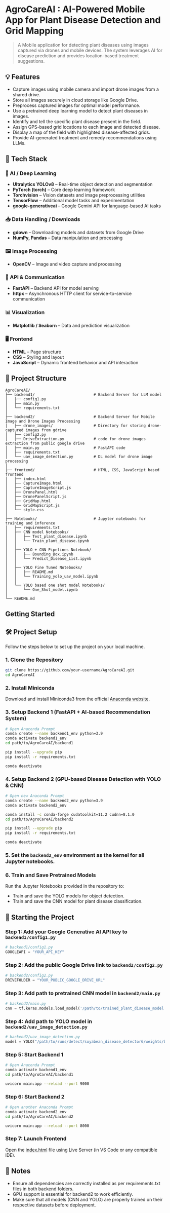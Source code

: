 # AgroCareAI : AI-Powered Mobile App for Plant Disease Detection and Grid Mapping

> A Mobile application for detecting plant diseases using images captured via drones and mobile devices. The system leverages AI for disease prediction and provides location-based treatment suggestions.

## 💡 Features

- Capture images using mobile camera and import drone images from a shared drive.
- Store all images securely in cloud storage like Google Drive.
- Preprocess captured images for optimal model performance.
- Use a pretrained deep learning model to detect plant diseases in images.
- Identify and tell the specific plant disease present in the field.
- Assign GPS-based grid locations to each image and detected disease.
- Display a map of the field with highlighted disease-affected grids.
- Provide AI-generated treatment and remedy recommendations using LLMs.

## 🔧 Tech Stack

### 🧠 AI / Deep Learning
- **Ultralytics YOLOv8** – Real-time object detection and segmentation
- **PyTorch (torch)** – Core deep learning framework
- **Torchvision** – Vision datasets and image preprocessing utilities
- **TensorFlow** – Additional model tasks and experimentation
- **google-generativeai** – Google Gemini API for language-based AI tasks

### 📥 Data Handling / Downloads
- **gdown** – Downloading models and datasets from Google Drive
- **NumPy, Pandas** – Data manipulation and processing

### 🖼️ Image Processing
- **OpenCV** – Image and video capture and processing

### 🔌 API & Communication
- **FastAPI** – Backend API for model serving
- **httpx** – Asynchronous HTTP client for service-to-service communication
  
### 📊 Visualization
- **Matplotlib / Seaborn** – Data and prediction visualization

### 🖥️ Frontend
- **HTML** – Page structure
- **CSS** – Styling and layout
- **JavaScript** – Dynamic frontend behavior and API interaction

## 📂 Project Structure

```plaintext
AgroCareAI/
├── backend1/                          # Backend Server for LLM model
│   ├── config1.py
│   ├── main.py
│   └── requirements.txt
│
├── backend2/                          # Backend Server for Mobile Image and Drone Images Processing
│   ├── drone_images/                  # Directory for storing drone-captured images from gdrive
│   ├── config2.py
│   ├── DriveExtraction.py             # code for drone images extraction from public google drive
│   ├── main.py                        # FastAPI code
│   ├── requirements.txt
│   └── uav_image_detection.py         # DL model for drone image processing
│
├── frontend/                          # HTML, CSS, JavaScript based frontend
│   ├── index.html
│   ├── CaptureImage.html
│   ├── CaptureImageScript.js
│   ├── DronePanel.html
│   ├── DronePanelScript.js
│   ├── GridMap.html
│   ├── GridMapScript.js
│   └── style.css
│
├── Notebooks/                         # Jupyter notebooks for training and inference
│   ├── requirements.txt  
│   ├── CNN model Notebooks/
│   │   ├── Test_plant_disease.ipynb
│   │   └── Train_plant_disease.ipynb
│   │
│   ├── YOLO + CNN Pipelines Notebook/
│   │   ├── Bounding_Box.ipynb
│   │   └── Predict_Disease_List.ipynb
│   │
│   ├── YOLO Fine Tuned Notebooks/
│   │   ├── README.md
│   │   └── Training_yolo_uav_model.ipynb
│   │
│   └── YOLO based one shot model Notebooks/
│       └── One_Shot_model.ipynb
│
└── README.md

```
## Getting Started

## 🛠️ Project Setup

Follow the steps below to set up the project on your local machine.

### 1. Clone the Repository
```bash
git clone https://github.com/your-username/AgroCareAI.git
cd AgroCareAI
```
### 2. Install Miniconda
Download and install Miniconda3 from the official [Anaconda website](https://www.anaconda.com/download/success).

### 3. Setup Backend 1 (FastAPI + AI-based Recommendation System)
```bash
# Open Anaconda Prompt
conda create --name backend1_env python=3.9
conda activate backend1_env
cd path/to/AgroCareAI/backend1

pip install --upgrade pip
pip install -r requirements.txt

conda deactivate
```
### 4. Setup Backend 2 (GPU-based Disease Detection with YOLO & CNN)
```bash
# Open new Anaconda Prompt
conda create --name backend2_env python=3.9
conda activate backend2_env

conda install -c conda-forge cudatoolkit=11.2 cudnn=8.1.0
cd path/to/AgroCareAI/backend2

pip install --upgrade pip
pip install -r requirements.txt

conda deactivate
```
### 5. Set the `backend2_env` environment as the kernel for all Jupyter notebooks.
### 6. Train and Save Pretrained Models
Run the Jupyter Notebooks provided in the repository to:
- Train and save the YOLO models for object detection.
- Train and save the CNN model for plant disease classification.


## 🚀 Starting the Project
### Step 1: Add your Google Generative AI API key to `backend1/config1.py`
```python
# backend1/config1.py
GOOGLEAPI = "YOUR_API_KEY"
```
### Step 2: Add the public Google Drive link to `backend2/config2.py`
```python
# backend2/config2.py
DRIVEFOLDER = "YOUR_PUBLIC_GOOGLE_DRIVE_URL"
```
### Step 3: Add path to pretrained CNN model in `backend2/main.py`

```python
# backend2/main.py
cnn = tf.keras.models.load_model('/path/to/trained_plant_disease_model.keras')  # Replace with actual path
```
### Step 4: Add path to YOLO model in `backend2/uav_image_detection.py`

```python
# backend2/uav_image_detection.py
model = YOLO("/path/to/runs/detect/soyabean_disease_detector6/weights/best.pt")  # Replace with actual path
```
### Step 5: Start Backend 1
```bash
# Open Anaconda Prompt
conda activate backend1_env
cd path/to/AgroCareAI/backend1

uvicorn main:app --reload --port 9000
```
### Step 6: Start Backend 2
```bash
# Open another Anaconda Prompt
conda activate backend2_env
cd path/to/AgroCareAI/backend2

uvicorn main:app --reload --port 8000
```
### Step 7: Launch Frontend
Open the [index.html]() file using Live Server (in VS Code or any compatible IDE).

## 📝 Notes
- Ensure all dependencies are correctly installed as per requirements.txt files in both backend folders.
- GPU support is essential for backend2 to work efficiently.
- Make sure that all models (CNN and YOLO) are properly trained on their respective datasets before deployment.
